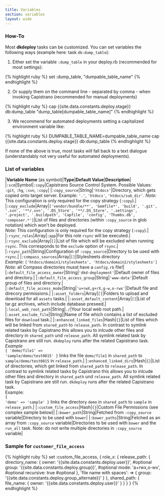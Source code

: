 ```yaml
---
title: Variables
section: variables
layout: wide
---
```


### How-To

Most **dkdeploy** tasks can be customized. You can set variables the following ways (example here: task `db:dump_table`):

1. Either set the variable `:dump_table` in your deploy.rb (recommended for most settings):

{% highlight ruby %}
set :dump_table, "dumpable_table_name"
{% endhighlight %}

2. Or supply them on the command line - separated by comma - when invoking Capistrano (recommended for manual deployments)

{% highlight ruby %}
cap {{site.data.constants.deploy.stage}} db:dump_table "dump_table[dumpable_table_name]"
{% endhighlight %}

3. We recommend for automated deployments setting a capitalized environment variable like:

{% highlight ruby %}
DUMPABLE_TABLE_NAME=dumpable_table_name cap {{site.data.constants.deploy.stage}} db:dump_table
{% endhighlight %}

If none of the above is true, most tasks will fall back to a text dialogue (understandably not very useful for automated deployments).

### List of variables

|**Variable Name** (as symbol)|**Type**|**Default Value**|**Description**|
|`:scm`|Symbol|`:copy`|Capistrano Source Control System. Possible Values: `:git`, `:hg`, `:svn`, `:copy`|
|`:copy_source`|String|`'htdocs'`|Directory, which gets copied onto target server. Example: `'.'`, `'htdocs'`, `'htdocs/sub_dir'`. *Note:* This configuration is only required for the copy strategy  (`:copy`).|
|`:copy_exclude`|Array|`['vendor/bundle/**', 'Gemfile*', 'build', '.git', '.svn', '**/.svn', '.DS_Store', '**/.DS_Store', '.settings', '.project', '.buildpath', 'Capfile', 'config', 'Thumbs.db', 'composer.*']`|List of files and directories (within `:copy_source` in glob notation) which won't be deployed.<br/>*Note:* This configuration is only required for the copy strategy (`:copy`).|
|`:rsync_roles`|Array|`:app`|For this role `rsync` will be executed.|
|`:rsync_exclude`|Array|`[]`|List of file which will be excluded when running `rsync`. This corresponds to the `exclude` option of `rsync`.|
|`:rsync_path`|String|Configuration of `:copy_source`|Directory to be used with `rsync`.|
|`:compass_sources`|Array|`[]`|Stylesheets directory<br/>*Example:* `['htdocs/domain1/stylesheets', 'htdocs/domain2/stylesheets']`<br/>*Note:* all Compass directories musst have a `config.rb` file!|
|`:default_file_access_owner`|String|`'dkd-deployment'`|Default owner of files and directory.|
|`:default_file_access_group`|String|`'www-data'`|Default group of files and directory.|
|`:default_file_access_mode`|String|`'u+rwX,g+rX,g-w,o-rwx'`|Default file and direcory permissions.|
|`:asset_folders`|Array|`[]`|Folders to upload and download for all `assets` tasks.|
|`:asset_default_content`|Array|`[]`|List of tar.gz archives, which include database preseed.|
|`:local_web_root_path`|String|`./`|Your local web root path.|
|`:asset_exclude_file`|String||Name of file which contains a list of excluded files for `download` task.|
|`:enhanced_linked_files`|Hash|`{}`|List of files which will be linked from `shared_path` to `release_path`. In contrast to symlink related tasks by Capistrano this allows you to inlcude other files and directory in `shared_path` und `release_path`. All symlink related task by Capistrano are still run. `dkdeploy` runs after the related Capistrano task.<br/>*Example*<br/><code class="ruby">{ 'demo/file1' => 'sample/demo/test0815' }</code> links the file `demo/file1` in `shared_path` to `sample/demo/test0815` in `release_path`.|
|`:enhanced_linked_dirs`|Hash|`{}`|List of directories, which get linked from `shared_path` to `release_path`. In contrast to symlink related tasks by Capistrano this allows you to inlcude other files and directory in `shared_path` und `release_path`. All symlink related task by Capistrano are still run. `dkdeploy` runs after the related Capistrano task.<br/>Example:<br/><code class="ruby">{ 'demo' => 'sample' }</code> links the directory `demo` in `shared_path` to `sample` in `release_path`.|
|`:custom_file_access`|Hash|`{}`|Custom File Permissions (see complex sample below)|
|`:bower_path`|String|Fetched from `:copy_source` variable|Directory to be used with `bower`|
|`:bower_paths`|String|Fetched as an array from `:copy_source` variable|Directories to be used with `bower` and the `run_all` task. Note: do not write multiple directories in `:copy_source` variable|

### Sample for `customer_file_access`

{% highlight ruby %}
set :custom_file_access, {
  role_x: {
    release_path: {
      directory_name: {
        owner: '{{site.data.constants.deploy.user}}',  #optional
        group: '{{site.data.constants.deploy.group}}', #optional
        mode: 'a+rwx,o-wx',  #optional
        recursive: true      #optional
      },
      'file name with spaces': => {
        group: '{{site.data.constants.deploy.group_alternate}}'
      }
    },
    shared_path: {
      file_name: {
        owner: '{{site.data.constants.deploy.user}}'
      }
    }
  }
}
{% endhighlight %}
